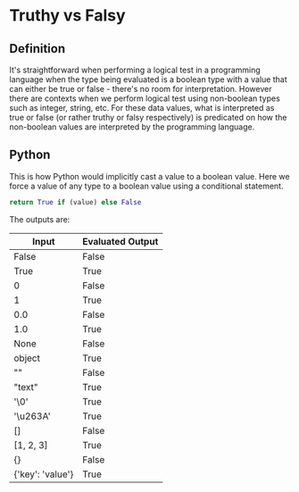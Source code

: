 # Truthy vs Falsy

## Definition

It's straightforward when performing a logical test in a programming language when the type being evaluated is a boolean type with a value that can either be true or false - there's no room for interpretation. However there are contexts when we perform logical test using non-boolean types such as integer, string, etc. For these data values, what is interpreted as true or false (or rather truthy or falsy respectively) is predicated on how the non-boolean values are interpreted by the programming language.

## Python

This is how Python would implicitly cast a value to a boolean value. Here we force a value of any type to a boolean 
value using a conditional statement.

```python
return True if (value) else False
```

The outputs are:

| Input            | Evaluated Output |
|------------------|------------------|
| False            | False            |
| True             | True             |
| 0                | False            |
| 1                | True             |
| 0.0              | False            |
| 1.0              | True             |
| None             | False            |
| object           | True             |
| ""               | False            |
| "text"           | True             |
| '\0'             | True             |
| '\u263A'         | True             |
| []               | False            |
| [1, 2, 3]        | True             |
| {}               | False            |
| {'key': 'value'} | True             |

